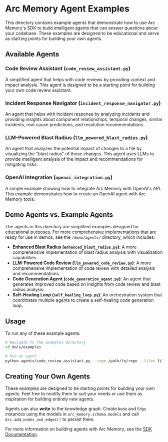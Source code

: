 # Arc Memory Agent Examples

This directory contains example agents that demonstrate how to use Arc Memory's SDK to build intelligent agents that can answer questions about your codebase. These examples are designed to be educational and serve as starting points for building your own agents.

## Available Agents

### Code Review Assistant (`code_review_assistant.py`)

A simplified agent that helps with code reviews by providing context and impact analysis. This agent is designed to be a starting point for building your own code review assistant.

### Incident Response Navigator (`incident_response_navigator.py`)

An agent that helps with incident response by analyzing incidents and providing insights about component relationships, temporal changes, similar incidents, root cause predictions, and resolution recommendations.

### LLM-Powered Blast Radius (`llm_powered_blast_radius.py`)

An agent that analyzes the potential impact of changes to a file by visualizing the "blast radius" of those changes. This agent uses LLMs to provide intelligent analysis of the impact and recommendations for mitigating risks.

### OpenAI Integration (`openai_integration.py`)

A simple example showing how to integrate Arc Memory with OpenAI's API. This example demonstrates how to create an OpenAI agent with Arc Memory tools.

## Demo Agents vs. Example Agents

The agents in this directory are simplified examples designed for educational purposes. For more comprehensive implementations that are ready for use in demos, see the `/demo/agents/` directory, which includes:

- **Enhanced Blast Radius (`enhanced_blast_radius.py`)**: A more comprehensive implementation of blast radius analysis with visualization capabilities.
- **LLM-Powered Code Review (`llm_powered_code_review.py`)**: A more comprehensive implementation of code review with detailed analysis and recommendations.
- **Code Generation Agent (`code_generation_agent.py`)**: An agent that generates improved code based on insights from code review and blast radius analysis.
- **Self-Healing Loop (`self_healing_loop.py`)**: An orchestration system that coordinates multiple agents to create a self-healing code generation loop.

## Usage

To run any of these example agents:

```bash
# Navigate to the examples directory
cd docs/examples

# Run an agent
python agents/code_review_assistant.py --repo /path/to/repo --files file1.py file2.py
```

## Creating Your Own Agents

These examples are designed to be starting points for building your own agents. Feel free to modify them to suit your needs or use them as inspiration for building entirely new agents.

Agents can also **write** to the knowledge graph. Create `Node` and `Edge`
instances using the models in `arc_memory.schema.models` and call
`Arc.add_nodes_and_edges()` to persist them.

For more information on building agents with Arc Memory, see the [SDK Documentation](../../sdk/README.md).
